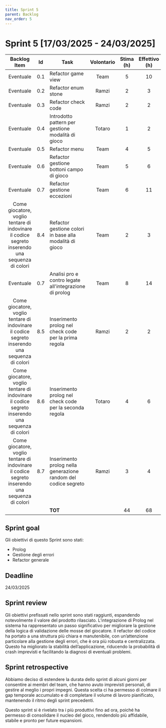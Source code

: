 ```yaml
---
title: Sprint 5
parent: Backlog
nav_order: 5
---
```

# Sprint 5 [17/03/2025 - 24/03/2025]
|                                          Backlog Item                                           | Id  | Task                                                           | Volontario | Stima (h) | Effettivo (h) |
|:-----------------------------------------------------------------------------------------------:|:---:|----------------------------------------------------------------|:----------:|:---------:|:-------------:|
|                                            Eventuale                                            | 0.1 | Refactor game view                                             |    Team    |     5     |      10       |
|                                            Eventuale                                            | 0.2 | Refactor enum stone                                            |   Ramzi    |     2     |       3       |
|                                            Eventuale                                            | 0.3 | Refactor check code                                            |   Ramzi    |     2     |       2       |
|                                            Eventuale                                            | 0.4 | Introdotto pattern per gestione modalità di gioco              |   Totaro   |     1     |       2       |
|                                            Eventuale                                            | 0.5 | Refactor menu                                                  |    Team    |     4     |       5       |
|                                            Eventuale                                            | 0.6 | Refactor gestione bottoni campo di gioco                       |    Team    |     5     |       6       |
|                                            Eventuale                                            | 0.7 | Refactor gestione eccezioni                                    |    Team    |     6     |      11       |
| Come giocatore, voglio tentare di indovinare il codice segreto inserendo una sequenza di colori | 8.4 | Refactor gestione colori in base alla modalità di gioco        |    Team    |     2     |       3       |
|                                            Eventuale                                            | 0.7 | Analisi pro e contro legate all'integrazione di prolog         |    Team    |     8     |      14       |
| Come giocatore, voglio tentare di indovinare il codice segreto inserendo una sequenza di colori | 8.5 | Inserimento prolog nel check code per la prima regola          |   Ramzi    |     2     |       2       |
| Come giocatore, voglio tentare di indovinare il codice segreto inserendo una sequenza di colori | 8.6 | Inserimento prolog nel check code per la seconda regola        |   Totaro   |     4     |       6       |
| Come giocatore, voglio tentare di indovinare il codice segreto inserendo una sequenza di colori | 8.7 | Inserimento prolog nella generazione random del codice segreto |   Ramzi    |     3     |       4       |
|                                                                                                 |     | **TOT**                                                        |            |    44     |      68       |

## Sprint goal

Gli obiettivi di questo Sprint sono stati:
- Prolog
- Gestione degli errori
- Refactor generale

## Deadline

24/03/2025

## Sprint review
Gli obiettivi prefissati nello sprint sono stati raggiunti, espandendo notevolmente il valore del prodotto rilasciato.
L’integrazione di Prolog nel sistema ha rappresentato un passo significativo per migliorare la gestione della logica di 
validazione delle mosse del giocatore.
Il refactor del codice ha portato a una struttura più chiara e manutenibile, con un’attenzione particolare alla gestione degli 
errori, che è ora più robusta e centralizzata. Questo ha migliorato la stabilità dell’applicazione, riducendo la probabilità di 
crash imprevisti e facilitando la diagnosi di eventuali problemi.

## Sprint retrospective
Abbiamo deciso di estendere la durata dello sprint di alcuni giorni per consentire ai membri del team, che 
hanno avuto imprevisti personali, di gestire al meglio i propri impegni. Questa scelta ci ha permesso di colmare il gap 
temporale accumulato e di completare il volume di lavoro pianificato, mantenendo il ritmo degli sprint precedenti.

Questo sprint si è rivelato tra i più produttivi fino ad ora, poiché ha permesso di consolidare il nucleo del gioco, rendendolo 
più affidabile, stabile e pronto per future espansioni.